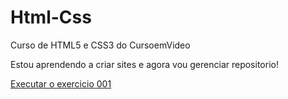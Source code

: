 # Html-Css
 Curso de HTML5 e CSS3 do CursoemVideo

 Estou aprendendo a criar sites e agora vou gerenciar repositorio!

 <a href="https://rafaelray0.github.io/Html-Css/Exercicio/ex021/index.html">Executar o exercicio 001</a>
